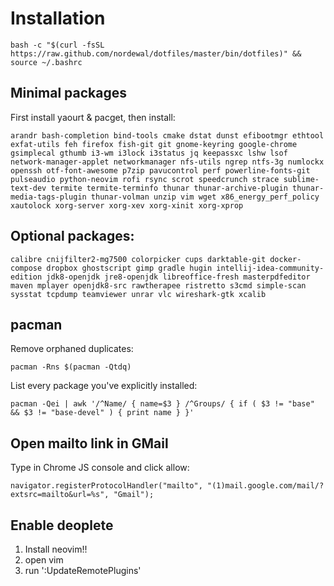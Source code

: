 Installation
============
```
bash -c "$(curl -fsSL https://raw.github.com/nordewal/dotfiles/master/bin/dotfiles)" && source ~/.bashrc
```

## Minimal packages
First install yaourt & pacget, then install:

```
arandr bash-completion bind-tools cmake dstat dunst efibootmgr ethtool exfat-utils feh firefox fish-git git gnome-keyring google-chrome gsimplecal gthumb i3-wm i3lock i3status jq keepassxc lshw lsof network-manager-applet networkmanager nfs-utils ngrep ntfs-3g numlockx openssh otf-font-awesome p7zip pavucontrol perf powerline-fonts-git pulseaudio python-neovim rofi rsync scrot speedcrunch strace sublime-text-dev termite termite-terminfo thunar thunar-archive-plugin thunar-media-tags-plugin thunar-volman unzip vim wget x86_energy_perf_policy xautolock xorg-server xorg-xev xorg-xinit xorg-xprop
```

## Optional packages:
```
calibre cnijfilter2-mg7500 colorpicker cups darktable-git docker-compose dropbox ghostscript gimp gradle hugin intellij-idea-community-edition jdk8-openjdk jre8-openjdk libreoffice-fresh masterpdfeditor maven mplayer openjdk8-src rawtherapee ristretto s3cmd simple-scan sysstat tcpdump teamviewer unrar vlc wireshark-gtk xcalib
```

## pacman
Remove orphaned duplicates:
```
pacman -Rns $(pacman -Qtdq)
```
List every package you've explicitly installed:
```
pacman -Qei | awk '/^Name/ { name=$3 } /^Groups/ { if ( $3 != "base" && $3 != "base-devel" ) { print name } }'
```

## Open mailto link in GMail
Type in Chrome JS console and click allow:
```
navigator.registerProtocolHandler("mailto", "(1)mail.google.com/mail/?extsrc=mailto&url=%s", "Gmail");
```

## Enable deoplete

1. Install neovim!!
2. open vim
3. run ':UpdateRemotePlugins'
